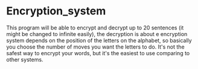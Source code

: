 # Encryption_system
This program will be able to encrypt and decrypt up to 20 sentences (it might be changed to infinite easily), the decryption is about e encryption system depends on the position of the letters on the alphabet, so basically you choose the number of moves you want the letters to do. It's not the safest way to encrypt your words, but it's the easiest to use comparing to other systems.
